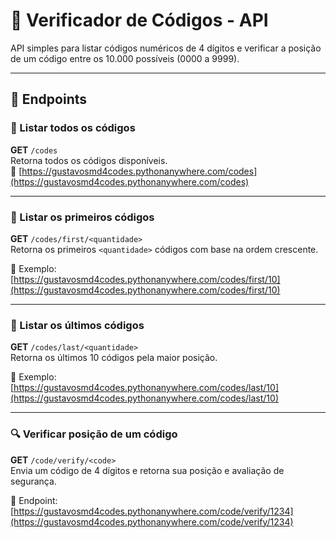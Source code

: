# 🔐 Verificador de Códigos - API

API simples para listar códigos numéricos de 4 dígitos e verificar a posição de um código entre os 10.000 possíveis (0000 a 9999).

---

## 🚀 Endpoints

### 📄 Listar todos os códigos

**GET** `/codes`  
Retorna todos os códigos disponíveis.  
🔗 [https://gustavosmd4codes.pythonanywhere.com/codes](https://gustavosmd4codes.pythonanywhere.com/codes)

---

### 🥇 Listar os primeiros códigos

**GET** `/codes/first/<quantidade>`  
Retorna os primeiros `<quantidade>` códigos com base na ordem crescente.

🔗 Exemplo:  
[https://gustavosmd4codes.pythonanywhere.com/codes/first/10](https://gustavosmd4codes.pythonanywhere.com/codes/first/10)

---

### 🏁 Listar os últimos códigos

**GET** `/codes/last/<quantidade>`  
Retorna os últimos 10 códigos pela maior posição.

🔗 Exemplo:  
[https://gustavosmd4codes.pythonanywhere.com/codes/last/10](https://gustavosmd4codes.pythonanywhere.com/codes/last/10)

---

### 🔍 Verificar posição de um código

**GET** `/code/verify/<code>`  
Envia um código de 4 dígitos e retorna sua posição e avaliação de segurança.

🔗 Endpoint:  
[https://gustavosmd4codes.pythonanywhere.com/code/verify/1234](https://gustavosmd4codes.pythonanywhere.com/code/verify/1234)

